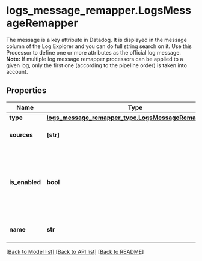 # logs_message_remapper.LogsMessageRemapper

The message is a key attribute in Datadog. It is displayed in the message column of the Log Explorer and you can do full string search on it. Use this Processor to define one or more attributes as the official log message.  **Note:** If multiple log message remapper processors can be applied to a given log, only the first one (according to the pipeline order) is taken into account.
## Properties
Name | Type | Description | Notes
------------ | ------------- | ------------- | -------------
**type** | [**logs_message_remapper_type.LogsMessageRemapperType**](LogsMessageRemapperType.md) |  | 
**sources** | **[str]** | Array of source attributes. | defaults to ["msg"]
**is_enabled** | **bool** | Whether or not the processor is enabled. | [optional]  if omitted the server will use the default value of False
**name** | **str** | Name of the processor. | [optional] 

[[Back to Model list]](README.md#documentation-for-models) [[Back to API list]](README.md#documentation-for-api-endpoints) [[Back to README]](README.md)


